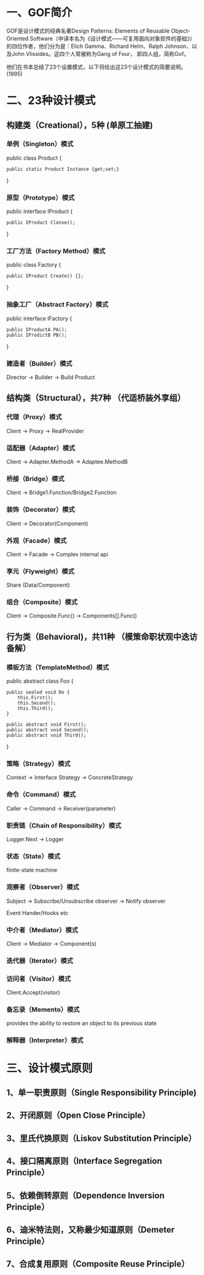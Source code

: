# 一、GOF简介
GOF是设计模式的经典名著Design Patterns: Elements of Reusable Object-Oriented Software（中译本名为《设计模式——可复用面向对象软件的基础》）的四位作者，他们分为是：Elich Gamma、Richard Helm、Ralph Johnson、以及John Vlissides。这四个人常被称为Gang of Four， 即四人组，简称Gof。

他们在书本总结了23个设置模式，以下将给出这23个设计模式的简要说明。(1995)

# 二、23种设计模式

## 构建类（Creational），5种 (单原工抽建)

### 单例（Singleton）模式

public class Product {
    
    public static Product Instance {get;set;}

}

### 原型（Prototype）模式

public interface IProduct {

    public IProduct Clonse();

} 

### 工厂方法（Factory Method）模式

public class Factory {
    
    public IProduct Create() {};
}

### 抽象工厂（Abstract Factory）模式

public interface IFactory {

    public IProductA PA();
    public IProdictB PB();
}
### 建造者（Builder）模式

Director -> Builder -> Build Product

## 结构类（Structural），共7种 （代适桥装外享组）

### 代理（Proxy）模式

Client -> Proxy -> RealProvider

### 适配器（Adapter）模式

Client -> Adapter.MethodA -> Adaptee.MethodB

### 桥接（Bridge）模式

Client -> Bridge1.Function/Bridge2.Function

### 装饰（Decorator）模式

Client -> Decorator(Component) 

### 外观（Facade）模式

Client -> Facade -> Complex internal api

### 享元（Flyweight）模式

Share (Data/Component)

### 组合（Composite）模式

Client -> Composite.Func() -> Components[].Func()

## 行为类（Behavioral)，共11种 （模策命职状观中迭访备解）

### 模板方法（TemplateMethod）模式

public abstract class Foo {

    public sealed void Do {
        this.First();
        this.Second();
        this.Third();
    }

    public abstract void First();
    public abstract void Second();
    public abstract void Third();
}

### 策略（Strategy）模式

Context -> Interface Strategy -> ConcreteStrategy

### 命令（Command）模式

Caller -> Command -> Receiver(parameter)

### 职责链（Chain of Responsibility）模式

Logger.Next -> Logger

### 状态（State）模式

finite-state machine

### 观察者（Observer）模式

Subject -> Subscribe/Unsubscribe observer -> Notify observer

Event Hander/Hooks etc

### 中介者（Mediator）模式

Client -> Mediator -> Component(s)

### 迭代器（Iterator）模式

### 访问者（Visitor）模式


Client.Accept(visitor)

### 备忘录（Memento）模式

provides the ability to restore an object to its previous state

### 解释器（Interpreter）模式

# 三、设计模式原则

## 1、单一职责原则（Single Responsibility Principle)

## 2、开闭原则（Open Close Principle）

## 3、里氏代换原则（Liskov Substitution Principle）

## 4、接口隔离原则（Interface Segregation Principle）

## 5、依赖倒转原则（Dependence Inversion Principle）

## 6、迪米特法则，又称最少知道原则（Demeter Principle）

## 7、合成复用原则（Composite Reuse Principle）